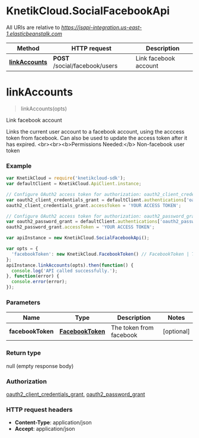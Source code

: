 # KnetikCloud.SocialFacebookApi

All URIs are relative to *https://jsapi-integration.us-east-1.elasticbeanstalk.com*

Method | HTTP request | Description
------------- | ------------- | -------------
[**linkAccounts**](SocialFacebookApi.md#linkAccounts) | **POST** /social/facebook/users | Link facebook account


<a name="linkAccounts"></a>
# **linkAccounts**
> linkAccounts(opts)

Link facebook account

Links the current user account to a facebook account, using the acccess token from facebook. Can also be used to update the access token after it has expired. &lt;br&gt;&lt;br&gt;&lt;b&gt;Permissions Needed:&lt;/b&gt; Non-facebook user token

### Example
```javascript
var KnetikCloud = require('knetikcloud-sdk');
var defaultClient = KnetikCloud.ApiClient.instance;

// Configure OAuth2 access token for authorization: oauth2_client_credentials_grant
var oauth2_client_credentials_grant = defaultClient.authentications['oauth2_client_credentials_grant'];
oauth2_client_credentials_grant.accessToken = 'YOUR ACCESS TOKEN';

// Configure OAuth2 access token for authorization: oauth2_password_grant
var oauth2_password_grant = defaultClient.authentications['oauth2_password_grant'];
oauth2_password_grant.accessToken = 'YOUR ACCESS TOKEN';

var apiInstance = new KnetikCloud.SocialFacebookApi();

var opts = { 
  'facebookToken': new KnetikCloud.FacebookToken() // FacebookToken | The token from facebook
};
apiInstance.linkAccounts(opts).then(function() {
  console.log('API called successfully.');
}, function(error) {
  console.error(error);
});

```

### Parameters

Name | Type | Description  | Notes
------------- | ------------- | ------------- | -------------
 **facebookToken** | [**FacebookToken**](FacebookToken.md)| The token from facebook | [optional] 

### Return type

null (empty response body)

### Authorization

[oauth2_client_credentials_grant](../README.md#oauth2_client_credentials_grant), [oauth2_password_grant](../README.md#oauth2_password_grant)

### HTTP request headers

 - **Content-Type**: application/json
 - **Accept**: application/json

